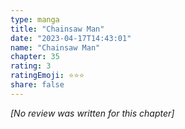 ```yaml
---
type: manga
title: "Chainsaw Man"
date: "2023-04-17T14:43:01"
name: "Chainsaw Man"
chapter: 35
rating: 3
ratingEmoji: ⭐️⭐️⭐️
share: false
---
```


_[No review was written for this chapter]_
